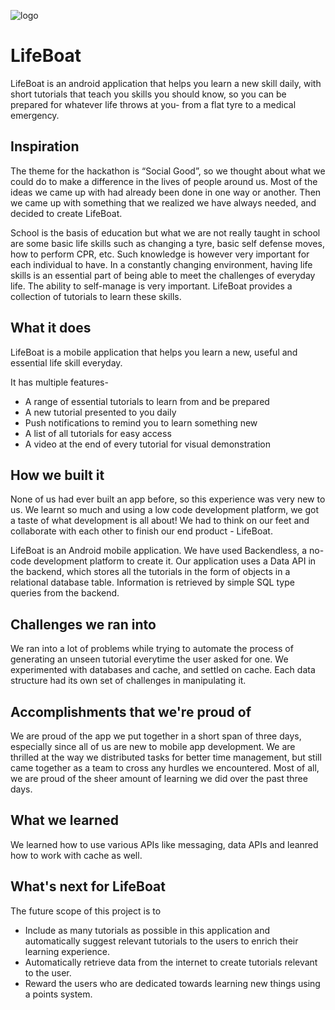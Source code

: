 ![logo](https://github.com/siddhipiddi/LifeBoat/blob/main/Logo.JPG)

# LifeBoat

LifeBoat is an android application that helps you learn a new skill daily, with short tutorials that teach you skills you should know, so you can be prepared for whatever life throws at you- from a flat tyre to a medical emergency.

## Inspiration

The theme for the hackathon is “Social Good”, so we thought about what we could do to make a difference in the lives of people around us. Most of the ideas we came up with had already been done in one way or another. Then we came up with something that we realized we have always needed, and decided to create LifeBoat.

School is the basis of education but what we are not really taught in school are some basic life skills such as changing a tyre, basic self defense moves, how to perform CPR, etc. Such knowledge is however very important for each individual to have. In a constantly changing environment, having life skills is an essential part of being able to meet the challenges of everyday life. The ability to self-manage is very important. LifeBoat provides a collection of tutorials to learn these skills. 


## What it does

LifeBoat is a mobile application that helps you learn a new, useful and essential life skill everyday.

It has multiple features-
- A range of essential tutorials to learn from and be prepared
- A new tutorial presented to you daily
- Push notifications to remind you to learn something new
- A list of all tutorials for easy access
- A video at the end of every tutorial for visual demonstration

## How we built it
None of us had ever built an app before, so this experience was very new to us. We learnt so much and using a low code development platform, we got a taste of what development is all about! We had to think on our feet and collaborate with each other to finish our end product - LifeBoat. 

LifeBoat is an Android mobile application. We have used Backendless, a no-code development platform to create it. Our application uses a Data API in the backend, which stores all the tutorials in the form of objects in a relational database table. Information is retrieved by simple SQL type queries from the backend.


## Challenges we ran into
We ran into a lot of problems while trying to automate the process of generating an unseen tutorial everytime the user asked for one. We experimented with databases and cache, and settled on cache. Each data structure had its own set of challenges in manipulating it.


## Accomplishments that we're proud of
We are proud of the app we put together in a short span of three days, especially since all of us are new to mobile app development. We are thrilled at the way we distributed tasks for better time management, but still came together as a team to cross any hurdles we encountered. Most of all, we are proud of the sheer amount of learning we did over the past three days.


## What we learned
We learned how to use various APIs like messaging, data APIs and leanred how to work with cache as well.


## What's next for LifeBoat
The future scope of this project is to 
- Include as many tutorials as possible in this application and automatically suggest relevant tutorials to the users to enrich their learning experience. 
- Automatically retrieve data from the internet to create tutorials relevant to the user.
- Reward the users who are dedicated towards learning new things using a points system.
